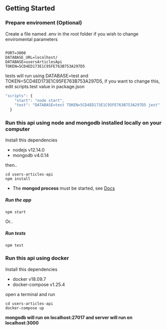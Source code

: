 ## Getting Started

### Prepare enviroment (Optional)

Create a file named .env in the root folder if you wish to change enviromental parameters 

```

PORT=3000
DATABASE_URL=localhost/
DATABASE=usersArticlesApi
TOKEN=5CD4ED173E1C95FE763B753A297D5

```

tests will run using DATABASE=test and TOKEN=5CD4ED173E1C95FE763B753A297D5, if you want to change this, edit scripts.test value in package.json

```javascript
"scripts": {
    "start": "node start",
    "test": "DATABASE=test TOKEN=5CD4ED173E1C95FE763B753A297D5 jest"
  }
```

### Run this api using node and mongodb installed locally on your computer

Install this dependencies

* nodejs v12.14.0
* mongodb v4.0.14

then..

```
cd users-articles-api
npm install

```

* The **mongod process** must be started, see [Docs](https://docs.mongodb.com/manual/tutorial/manage-mongodb-processes/)

##### Run the app

```
npm start

```

Or..

##### Run tests

```
npm test

```

### Run this api using docker

Install this dependencies

* docker v18.09.7
* docker-compose v1.25.4

open a terminal and run 

```
cd users-articles-api
docker-compose up

```

**mongodb will run on localhost:27017 and server will run on localhost:3000**